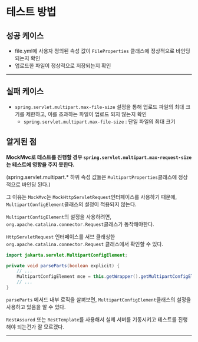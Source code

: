 # 테스트 방법

## 성공 케이스

- file.yml에 사용자 정의된 속성 값이 `FileProperties` 클래스에 정상적으로 바인딩 되는지 확인
- 업로드한 파일이 정상적으로 저장되는지 확인

---

## 실패 케이스

- `spring.servlet.multipart.max-file-size` 설정을 통해 업로드 파일의 최대 크기를 제한하고, 이를 초과하는 파일이 업로드 되지 않는지 확인
    - `spring.servlet.multipart.max-file-size` : 단일 파일의 최대 크기

## 알게된 점

**MockMvc로 테스트를 진행할 경우 `spring.servlet.multipart.max-request-size`는 테스트에 영향을 주지 못한다.**

(spring.servlet.multipart.* 하위 속성 값들은 `MultipartProperties`클래스에 정상적으로 바인딩 된다.)

그 이유는 `MockMvc`는 `MockHttpServletRequest`인터페이스를 사용하기 때문에, `MultipartConfigElement`클래스의 설정이 적용되지 않는다.

`MultipartConfigElement`의 설정을 사용하려면, `org.apache.catalina.connector.Request`클래스가 동작해야한다.

`HttpServletRequest` 인터페이스를 서브 클래싱한 `org.apache.catalina.connector.Request` 클래스에서 확인할 수 있다.

```java
import jakarta.servlet.MultipartConfigElement;

private void parseParts(boolean explicit) {
    // ...
    MultipartConfigElement mce = this.getWrapper().getMultipartConfigElement();
    // ...
}

```

`parseParts` 메서드 내부 로직을 살펴보면, `MultipartConfigElement`클래스의 설정을 사용하고 있음을 알 수 있다.

`RestAssured` 또는 `RestTemplate`를 사용해서 실제 서버를 기동시키고 테스트를 진행해야 되는건가 잘 모르겠다.

---
